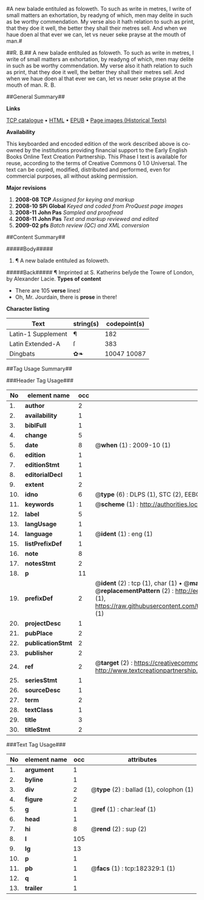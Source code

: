 #A new balade entituled as foloweth. To such as write in metres, I write of small matters an exhortation, by readyng of which, men may delite in such as be worthy commendation. My verse also it hath relation to such as print, that they doe it well, the better they shall their metres sell. And when we haue doen al that ever we can, let vs neuer seke prayse at the mouth of man.#

##R. B.##
A new balade entituled as foloweth. To such as write in metres, I write of small matters an exhortation, by readyng of which, men may delite in such as be worthy commendation. My verse also it hath relation to such as print, that they doe it well, the better they shall their metres sell. And when we haue doen al that ever we can, let vs neuer seke prayse at the mouth of man.
R. B.

##General Summary##

**Links**

[TCP catalogue](http://www.ota.ox.ac.uk/tcp/)  • 
[HTML](http://tei.it.ox.ac.uk/tcp/Texts-HTML/free/B00/B00031.html)  • 
[EPUB](http://tei.it.ox.ac.uk/tcp/Texts-EPUB/free/B00/B00031.epub) • 
[Page images (Historical Texts)](https://data.historicaltexts.jisc.ac.uk/view?pubId=eebo-99892885e&pageId=eebo-99892885e-182329-1)

**Availability**

This keyboarded and encoded edition of the
	       work described above is co-owned by the institutions
	       providing financial support to the Early English Books
	       Online Text Creation Partnership. This Phase I text is
	       available for reuse, according to the terms of Creative
	       Commons 0 1.0 Universal. The text can be copied,
	       modified, distributed and performed, even for
	       commercial purposes, all without asking permission.

**Major revisions**

1. __2008-08__ __TCP__ *Assigned for keying and markup*
1. __2008-10__ __SPi Global__ *Keyed and coded from ProQuest page images*
1. __2008-11__ __John Pas__ *Sampled and proofread*
1. __2008-11__ __John Pas__ *Text and markup reviewed and edited*
1. __2009-02__ __pfs__ *Batch review (QC) and XML conversion*

##Content Summary##

#####Body#####

1. ¶ A new balade entituled as foloweth.

#####Back#####
¶ Imprinted at S. Katherins beſyde the Towre of London, by Alexander Lacie.
**Types of content**

  * There are 105 **verse** lines!
  * Oh, Mr. Jourdain, there is **prose** in there!

**Character listing**


|Text|string(s)|codepoint(s)|
|---|---|---|
|Latin-1 Supplement|¶|182|
|Latin Extended-A|ſ|383|
|Dingbats|✿❧|10047 10087|

##Tag Usage Summary##

###Header Tag Usage###

|No|element name|occ|attributes|
|---|---|---|---|
|1.|__author__|2||
|2.|__availability__|1||
|3.|__biblFull__|1||
|4.|__change__|5||
|5.|__date__|8| @__when__ (1) : 2009-10 (1)|
|6.|__edition__|1||
|7.|__editionStmt__|1||
|8.|__editorialDecl__|1||
|9.|__extent__|2||
|10.|__idno__|6| @__type__ (6) : DLPS (1), STC (2), EEBO-CITATION (1), PROQUEST (1), VID (1)|
|11.|__keywords__|1| @__scheme__ (1) : http://authorities.loc.gov/ (1)|
|12.|__label__|5||
|13.|__langUsage__|1||
|14.|__language__|1| @__ident__ (1) : eng (1)|
|15.|__listPrefixDef__|1||
|16.|__note__|8||
|17.|__notesStmt__|2||
|18.|__p__|11||
|19.|__prefixDef__|2| @__ident__ (2) : tcp (1), char (1)  •  @__matchPattern__ (2) : ([0-9\-]+):([0-9IVX]+) (1), (.+) (1)  •  @__replacementPattern__ (2) : http://eebo.chadwyck.com/downloadtiff?vid=$1&page=$2 (1), https://raw.githubusercontent.com/textcreationpartnership/Texts/master/tcpchars.xml#$1 (1)|
|20.|__projectDesc__|1||
|21.|__pubPlace__|2||
|22.|__publicationStmt__|2||
|23.|__publisher__|2||
|24.|__ref__|2| @__target__ (2) : https://creativecommons.org/publicdomain/zero/1.0/ (1), http://www.textcreationpartnership.org/docs/. (1)|
|25.|__seriesStmt__|1||
|26.|__sourceDesc__|1||
|27.|__term__|2||
|28.|__textClass__|1||
|29.|__title__|3||
|30.|__titleStmt__|2||


###Text Tag Usage###

|No|element name|occ|attributes|
|---|---|---|---|
|1.|__argument__|1||
|2.|__byline__|1||
|3.|__div__|2| @__type__ (2) : ballad (1), colophon (1)|
|4.|__figure__|2||
|5.|__g__|1| @__ref__ (1) : char:leaf (1)|
|6.|__head__|1||
|7.|__hi__|8| @__rend__ (2) : sup (2)|
|8.|__l__|105||
|9.|__lg__|13||
|10.|__p__|1||
|11.|__pb__|1| @__facs__ (1) : tcp:182329:1 (1)|
|12.|__q__|1||
|13.|__trailer__|1||
